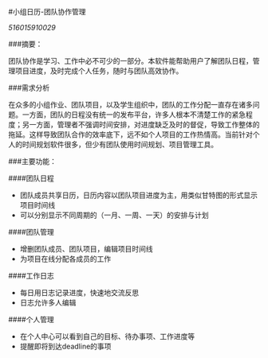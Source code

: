 ﻿#小组日历-团队协作管理

*516015910029*

###摘要：

团队协作是学习、工作中必不可少的一部分。本软件能帮助用户了解团队日程，管理项目进度，及时完成个人任务，随时与团队高效协作。

###需求分析

在众多的小组作业、团队项目，以及学生组织中，团队的工作分配一直存在诸多问题。一方面，团队的日程没有统一的发布平台，许多人根本不清楚工作的紧急程度；另一方面，管理者不强调时间安排，对进度缺乏及时的督促，导致工作整体的拖延。这样导致团队合作的效率底下，远不如个人项目的工作热情高。当前针对个人的时间规划软件很多，但少有团队使用时间规划、项目管理工具。

###主要功能：

####团队日程
- 团队成员共享日历，日历内容以团队项目进度为主，用类似甘特图的形式显示项目时间线
- 可以分别显示不同周期的（一月、一周、一天）的安排与计划

####团队管理
- 增删团队成员、团队项目，编辑项目时间线
- 为项目在线分配各成员的工作

####工作日志
- 每日用日志记录进度，快速地交流反思
- 日志允许多人编辑

####个人管理
- 在个人中心可以看到自己的目标、待办事项、工作进度等
- 提醒即将到达deadline的事项




